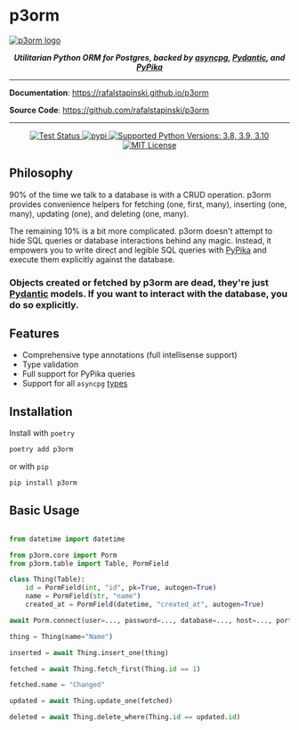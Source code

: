 # p3orm

<a href="https://rafalstapinski.github.io/p3orm">
  <img src="https://rafalstapinski.github.io/p3orm/img/logo.svg" alt="p3orm logo" />
</a>

<p align="center">
  <strong>
    <em>
      Utilitarian Python ORM for Postgres, backed by <a href="https://github.com/MagicStack/asyncpg">asyncpg</a>, <a href="https://github.com/samuelcolvin/pydantic">Pydantic</a>, and <a href="https://github.com/kayak/pypika">PyPika</a>
    </em>
  </strong>
</p>

---

**Documentation**: <a href="https://rafalstapinski.github.io/p3orm">https://rafalstapinski.github.io/p3orm</a>

**Source Code**: <a href="https://github.com/rafalstapinski/p3orm">https://github.com/rafalstapinski/p3orm</a>

---

<p align="center">
  <a href="https://github.com/rafalstapinski/porm/actions/workflows/test.yml" target="_blank">
    <img src="https://github.com/rafalstapinski/porm/actions/workflows/test.yml/badge.svg" alt="Test Status" />
  </a>
  <a href="https://pypi.org/project/p3orm" target="_blank">
    <img src="https://img.shields.io/pypi/v/p3orm?color=%2334D058" alt="pypi" />
  </a>
  <a href="https://pypi.org/project/p3orm" target="_blank">
    <img src="https://img.shields.io/pypi/pyversions/p3orm?color=%23334D058" alt="Supported Python Versions: 3.8, 3.9, 3.10" />
  </a>
  <a href="https://github.com/rafalstapinski/p3orm/blob/master/LICENSE" target="_blank">
    <img src="https://img.shields.io/pypi/l/p3orm?color=%23334D058" alt="MIT License" />
  </a>
</p>

<h2>Philosophy</h2>

90% of the time we talk to a database is with a CRUD operation. p3orm provides convenience helpers for fetching (one, first, many), inserting (one, many), updating (one), and deleting (one, many).

The remaining 10% is a bit more complicated. p3orm doesn't attempt to hide SQL queries or database interactions behind any magic. Instead, it empowers you to write direct and legible SQL queries with [PyPika](https://github.com/kayak/pypika) and execute them explicitly against the database.


### Objects created or fetched by p3orm are dead, they're just [Pydantic](https://github.com/samuelcolvin/pydantic) models. If you want to interact with the database, you do so explicitly.

<h2>Features</h2>

- Comprehensive type annotations (full intellisense support)
- Type validation
- Full support for PyPika queries
- Support for all `asyncpg` [types](https://magicstack.github.io/asyncpg/current/usage.html#type-conversion)

<h2>Installation</h2>

Install with `poetry`
```sh
poetry add p3orm
```

or with `pip`

```sh
pip install p3orm
```

<h2>Basic Usage</h2>

```python

from datetime import datetime

from p3orm.core import Porm
from p3orm.table import Table, PormField

class Thing(Table):
    id = PormField(int, "id", pk=True, autogen=True)
    name = PormField(str, "name")
    created_at = PormField(datetime, "created_at", autogen=True)

await Porm.connect(user=..., password=..., database=..., host=..., port=...)

thing = Thing(name="Name")

inserted = await Thing.insert_one(thing)

fetched = await Thing.fetch_first(Thing.id == 1)

fetched.name = "Changed"

updated = await Thing.update_one(fetched)

deleted = await Thing.delete_where(Thing.id == updated.id)
```
